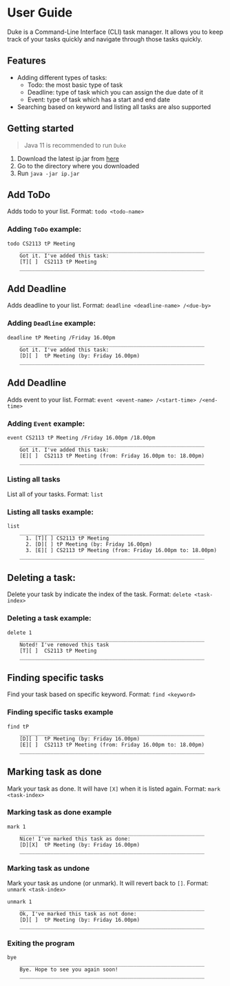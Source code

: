 # User Guide

Duke is a Command-Line Interface (CLI) task manager. It allows you to keep track of your tasks quickly and navigate
through those tasks quickly.

## Features

- Adding different types of tasks:
    - Todo: the most basic type of task
    - Deadline: type of task which you can assign the due date of it
    - Event: type of task which has a start and end date
- Searching based on keyword and listing all tasks are also supported

## Getting started

> Java 11 is recommended to run `Duke`

1. Download the latest ip.jar from [here](https://github.com/kristianachwan/ip/releases)
2. Go to the directory where you downloaded
3. Run `java -jar ip.jar`

## Add ToDo

Adds todo to your list. Format: `todo <todo-name>`

### Adding `ToDo` example:

```
todo CS2113 tP Meeting
    ____________________________________________________________
    Got it. I've added this task:
    [T][ ]	CS2113 tP Meeting
    ____________________________________________________________
```

## Add Deadline

Adds deadline to your list. Format: `deadline <deadline-name> /<due-by>`

### Adding `Deadline` example:

```
deadline tP Meeting /Friday 16.00pm
    ____________________________________________________________
    Got it. I've added this task:
    [D][ ]	tP Meeting (by: Friday 16.00pm)
    ____________________________________________________________
```

## Add Deadline

Adds event to your list. Format: `event <event-name> /<start-time> /<end-time> `

### Adding `Event` example:

```
event CS2113 tP Meeting /Friday 16.00pm /18.00pm
    ____________________________________________________________
    Got it. I've added this task:
    [E][ ]	CS2113 tP Meeting (from: Friday 16.00pm to: 18.00pm)
    ____________________________________________________________

```

### Listing all tasks

List all of your tasks. Format: `list`

### Listing all tasks example:

```
list
    ____________________________________________________________
      1. [T][ ]	CS2113 tP Meeting
      2. [D][ ]	tP Meeting (by: Friday 16.00pm)
      3. [E][ ]	CS2113 tP Meeting (from: Friday 16.00pm to: 18.00pm)
    ____________________________________________________________
```

## Deleting a task:

Delete your task by indicate the index of the task. Format: `delete <task-index>`

### Deleting a task example:

```
delete 1
    ____________________________________________________________
    Noted! I've removed this task
    [T][ ]	CS2113 tP Meeting
    ____________________________________________________________
```

## Finding specific tasks

Find your task based on specific keyword. Format: `find <keyword>`

### Finding specific tasks example

```
find tP
    ____________________________________________________________
    [D][ ]	tP Meeting (by: Friday 16.00pm)
    [E][ ]	CS2113 tP Meeting (from: Friday 16.00pm to: 18.00pm)
    ____________________________________________________________
```

## Marking task as done

Mark your task as done. It will have `[X]` when it is listed again.
Format: `mark <task-index>`

### Marking task as done example

```
mark 1 
    ____________________________________________________________
    Nice! I've marked this task as done:
    [D][X]	tP Meeting (by: Friday 16.00pm)
    ____________________________________________________________
```

### Marking task as undone

Mark your task as undone (or unmark). It will revert back to `[]`.
Format: `unmark <task-index>`

```
unmark 1
    ____________________________________________________________
    Ok, I've marked this task as not done:
    [D][ ]	tP Meeting (by: Friday 16.00pm)
    ____________________________________________________________
```

### Exiting the program

```
bye
    ____________________________________________________________
    Bye. Hope to see you again soon!
    ____________________________________________________________
```
